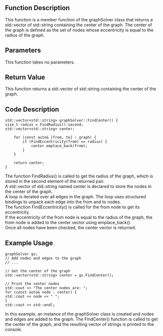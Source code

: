 ## Function Description
This function is a member function of the graphSolver class that returns a std::vector of std::string containing the center of the graph. The center of the graph is defined as the set of nodes whose eccentricity is equal to the radius of the graph.

## Parameters
This function takes no parameters.

## Return Value
This function returns a std::vector of std::string containing the center of the graph.

## Code Description
```
std::vector<std::string> graphSolver::FindCenter() {
size_t radius = FindRadius().second;
std::vector<std::string> center;

    for (const auto& [from, to] : graph) {
        if (FindEccentricity(from) == radius) {
            center.emplace_back(from);
        }
    }

    return center;
}
```

The function FindRadius() is called to get the radius of the graph, which is stored in the second element of the returned pair.    
A std::vector of std::string named center is declared to store the nodes in the center of the graph.  
A loop is iterated over all edges in the graph. The loop uses structured bindings to unpack each edge into the from and to nodes.  
The function FindEccentricity() is called for the from node to get its eccentricity.  
If the eccentricity of the from node is equal to the radius of the graph, the from node is added to the center vector using emplace_back().  
Once all nodes have been checked, the center vector is returned.  

## Example Usage
````
graphSolver gs;
// Add nodes and edges to the graph
// ...

// Get the center of the graph
std::vector<std::string> center = gs.FindCenter();

// Print the center nodes
std::cout << "The center nodes are: ";
for (const auto& node : center) {
std::cout << node << " ";
}
std::cout << std::endl;
````
In this example, an instance of the graphSolver class is created and nodes and edges are added to the graph. The FindCenter() function is called to get the center of the graph, and the resulting vector of strings is printed to the console.